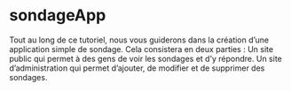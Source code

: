 # sondageApp
Tout au long de ce tutoriel, nous vous guiderons dans la création d’une application simple de sondage.  Cela consistera en deux parties :      Un site public qui permet à des gens de voir les sondages et d’y répondre.     Un site d’administration qui permet d’ajouter, de modifier et de supprimer des sondages.
